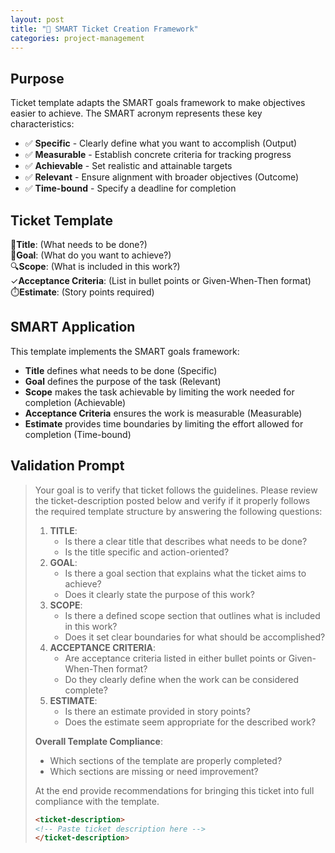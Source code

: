 ```yaml
---
layout: post
title: "🧠 SMART Ticket Creation Framework"
categories: project-management
---
```


## Purpose

Ticket template adapts the SMART goals framework to make objectives easier to achieve. The SMART acronym represents these key characteristics:

* ✅ **Specific** - Clearly define what you want to accomplish (Output)
* ✅ **Measurable** - Establish concrete criteria for tracking progress
* ✅ **Achievable** - Set realistic and attainable targets
* ✅ **Relevant** - Ensure alignment with broader objectives (Outcome)
* ✅ **Time-bound** - Specify a deadline for completion

## Ticket Template

📝**Title**: (What needs to be done?)  
🎯**Goal**: (What do you want to achieve?)  
🔍**Scope**: (What is included in this work?)  
  ✓**Acceptance Criteria**: (List in bullet points or Given-When-Then format)  
⏱️**Estimate**: (Story points required)

## SMART Application

This template implements the SMART goals framework:
* **Title** defines what needs to be done (Specific)
* **Goal** defines the purpose of the task (Relevant)
* **Scope** makes the task achievable by limiting the work needed for completion (Achievable)
* **Acceptance Criteria** ensures the work is measurable (Measurable)
* **Estimate** provides time boundaries by limiting the effort allowed for completion (Time-bound)

## Validation Prompt

> Your goal is to verify that ticket follows the guidelines. Please review the ticket-description posted below and verify if it properly follows the required template structure by answering the following questions:
>
> 1. **TITLE**:
>     * Is there a clear title that describes what needs to be done?
>     * Is the title specific and action-oriented?
> 2. **GOAL**:
>     * Is there a goal section that explains what the ticket aims to achieve?
>     * Does it clearly state the purpose of this work?
> 3. **SCOPE**:
>     * Is there a defined scope section that outlines what is included in this work?
>     * Does it set clear boundaries for what should be accomplished?
> 4. **ACCEPTANCE CRITERIA**:
>     * Are acceptance criteria listed in either bullet points or Given-When-Then format?
>     * Do they clearly define when the work can be considered complete?
> 5. **ESTIMATE**:
>     * Is there an estimate provided in story points?
>     * Does the estimate seem appropriate for the described work?
>
> **Overall Template Compliance**:
> * Which sections of the template are properly completed?
> * Which sections are missing or need improvement?
>
> At the end provide recommendations for bringing this ticket into full compliance with the template.
>
> ```markdown
> <ticket-description>
> <!-- Paste ticket description here -->
> </ticket-description>
> ```
